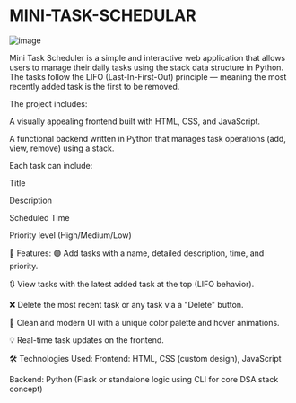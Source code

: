 # MINI-TASK-SCHEDULAR
![image](https://github.com/user-attachments/assets/5c9ea82b-0041-4dc9-b144-46b119368232)


Mini Task Scheduler is a simple and interactive web application that allows users to manage their daily tasks using the stack data structure in Python. The tasks follow the LIFO (Last-In-First-Out) principle — meaning the most recently added task is the first to be removed.

The project includes:

A visually appealing frontend built with HTML, CSS, and JavaScript.

A functional backend written in Python that manages task operations (add, view, remove) using a stack.

Each task can include:

Title

Description

Scheduled Time

Priority level (High/Medium/Low)

🎯 Features:
🟣 Add tasks with a name, detailed description, time, and priority.

🔃 View tasks with the latest added task at the top (LIFO behavior).

❌ Delete the most recent task or any task via a "Delete" button.

🌈 Clean and modern UI with a unique color palette and hover animations.

💡 Real-time task updates on the frontend.

🛠️ Technologies Used:
Frontend: HTML, CSS (custom design), JavaScript

Backend: Python (Flask or standalone logic using CLI for core DSA stack concept)


